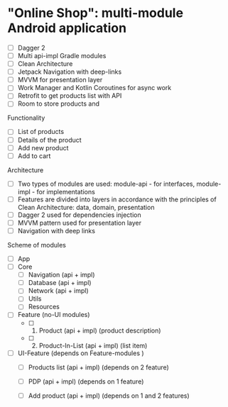 # "Online Shop": multi-module Android application

- [ ] Dagger 2
- [ ] Multi api-impl Gradle modules 
- [ ] Clean Architecture
- [ ] Jetpack Navigation with deep-links
- [ ] MVVM for presentation layer
- [ ] Work Manager and Kotlin Coroutines for async work
- [ ] Retrofit to get products list with API
- [ ] Room to store products and 

Functionality

- [ ] List of products
- [ ] Details of the product
- [ ] Add new product
- [ ] Add to cart

Architecture

- [ ] Two types of modules are used: module-api - for interfaces, module-impl - for implementations
- [ ] Features are divided into layers in accordance with the principles of Clean Architecture: data, domain, presentation
- [ ] Dagger 2 used for dependencies injection
- [ ] MVVM pattern used for presentation layer 
- [ ] Navigation with deep links

Scheme of modules

- [ ] App
- [ ] Core
    - [ ] Navigation (api + impl)
    - [ ] Database (api + impl)
    - [ ] Network (api + impl)
    - [ ] Utils
    - [ ] Resources
- [ ] Feature (no-UI modules)
    - [ ] 1. Product (api + impl) (product description)
    - [ ] 2. Product-In-List (api + impl) (list item)
- [ ] UI-Feature (depends on Feature-modules )
    - [ ] Products list (api + impl) (depends on 2 feature)
    - [ ] PDP (api + impl) (depends on 1 feature)
    - [ ] Add product (api + impl) (depends on 1 and 2 features)


